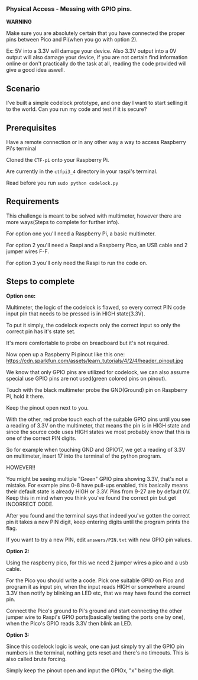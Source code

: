 ### Physical Access - Messing with GPIO pins.

**WARNING**

Make sure you are absolutely certain that you have connected the proper pins between Pico and Pi(when you go with option 2).

Ex: 5V into a 3.3V will damage your device. Also 3.3V output into a 0V output will also damage your device, if you are not certain find information online or don't practically do the task at all, reading the code provided will give a good idea aswell.

## Scenario

I've built a simple codelock prototype, and one day I want to start selling it to the world.
Can you run my code and test if it is secure?

## Prerequisites

Have a remote connection or in any other way a way to access Raspberry Pi's terminal

Cloned the `CTF-pi` onto your Raspberry Pi.

Are currently in the `ctfpi3_4` directory in your raspi's terminal.

Read before you run `sudo python codelock.py`


## Requirements

This challenge is meant to be solved with multimeter, however there are more ways(Steps to complete for further info).

For option one you'll need a Raspberry Pi, a basic multimeter.

For option 2 you'll need a Raspi and a Raspberry Pico, an USB cable and 2 jumper wires F-F.

For option 3 you'll only need the Raspi to run the code on.


## Steps to complete

**Option one:**

Multimeter, the logic of the codelock is flawed, so every correct PIN code input pin that needs to be pressed is in HIGH state(3.3V). 

To put it simply, the codelock expects only the correct input so only the correct pin has it's state set.

It's more comfortable to probe on breadboard but it's not required. 

Now open up a Raspberry Pi pinout like this one: https://cdn.sparkfun.com/assets/learn_tutorials/4/2/4/header_pinout.jpg

We know that only GPIO pins are utilized for codelock, we can also assume special use GPIO pins are not used(green colored pins on pinout). 

Touch with the black multimeter probe the GND(Ground) pin on Raspberry Pi, hold it there.

Keep the pinout open next to you.

With the other, red probe touch each of the suitable GPIO pins until you see a reading of 3.3V on the multimeter, that means the pin is in HIGH state and since the source code uses HIGH states we most probably know that this is one of the correct PIN digits.

So for example when touching GND and GPIO17, we get a reading of 3.3V on multimeter, insert 17 into the terminal of the python program.

HOWEVER!!

You might be seeing multiple "Green" GPIO pins showing 3.3V, that's not a mistake. For example pins 0-8 have pull-ups enabled, this basically means their default state is already HIGH or 3.3V. Pins from 9-27 are by default 0V. Keep this in mind when you think you've found the correct pin but get INCORRECT CODE.

After you found and the terminal says that indeed you've gotten the correct pin it takes a new PIN digit, keep entering digits until the program prints the flag.

If you want to try a new PIN, edit `answers/PIN.txt` with new GPIO pin values.

**Option 2:**

Using the raspberry pico, for this we need 2 jumper wires a pico and a usb cable. 

For the Pico you should write a code. Pick one suitable GPIO on Pico and program it as input pin, when the input reads HIGH or somewhere around 3.3V then notify by blinking an LED etc, that we may have found the correct pin.

Connect the Pico's ground to Pi's ground and start connecting the other jumper wire to Raspi's GPIO ports(basically testing the ports one by one), when the Pico's GPIO reads 3.3V then blink an LED.


**Option 3:**

Since this codelock logic is weak, one can just simply try all the GPIO pin numbers in the terminal, nothing gets reset and there's no timeouts. This is also called brute forcing.

Simply keep the pinout open and input the GPIOx, "x" being the digit.
